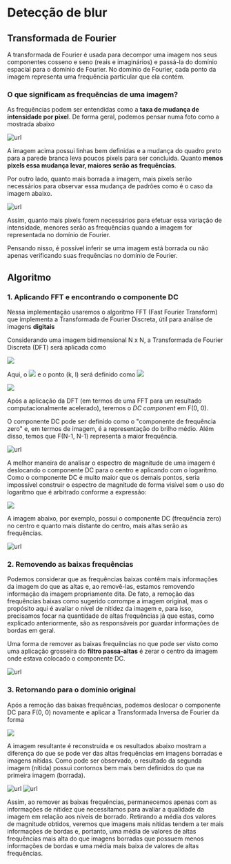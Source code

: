 # Detecção de blur

## Transformada de Fourier
A transformada de Fourier é usada para decompor uma imagem nos seus componentes cosseno e seno (reais e imaginários) e passá-la do domínio espacial para o domínio de Fourier. No domínio de Fourier, cada ponto da imagem representa uma frequência particular que ela contém. 

### O que significam as frequências de uma imagem?
As frequências podem ser entendidas como a **taxa de mudança de intensidade por pixel**. De forma geral, podemos pensar numa foto como a mostrada abaixo 

![url](docs/quadros1.png)

A imagem acima possui linhas bem definidas e a mudança do quadro preto para a parede branca leva poucos pixels para ser concluida. Quanto **menos pixels essa mudança levar, maiores serão as frequências**. 

Por outro lado, quanto mais borrada a imagem, mais pixels serão necessários para observar essa mudança de padrões como é o caso da imagem abaixo.

![url](docs/quadros2.png)

Assim, quanto mais pixels forem necessários para efetuar essa variação de intensidade, menores serão as frequências quando a imagem for representada no domínio de Fourier.

Pensando nisso, é possível inferir se uma imagem está borrada ou não apenas verificando suas frequências no domínio de Fourier.

## Algoritmo

### 1. Aplicando FFT e encontrando o componente DC
Nessa implementação usaremos o algoritmo FFT (Fast Fourier Transform) que implementa a Transformada de Fourier Discreta, útil para análise de imagens **digitais**

Considerando uma imagem bidimensional N x N, a Transformada de Fourier Discreta (DFT) será aplicada como

<img src="https://latex.codecogs.com/gif.latex?F(k, l) = \sum_{a=0}^{N-1} \sum_{b=0}^{N-1} f(a, b) e^{-j \omega (k, l)}"/> 

Aqui, o <img src="https://latex.codecogs.com/gif.latex?\omega = 2\pi"/> e o ponto (k, l) será definido como <img src="https://latex.codecogs.com/gif.latex?\frac{ka}{N} + \frac{lb}{N}"/>

<img src="https://latex.codecogs.com/gif.latex?F(k, l) = \sum_{a=0}^{N-1} \sum_{b=0}^{N-1} f(a, b) e^{-j 2 \pi (\frac{ka}{N} + \frac{lb}{N})}"/>

Após a aplicação da DFT (em termos de uma FFT para um resultado computacionalmente acelerado), teremos o *DC component* em F(0, 0). 

O componente DC pode ser definido como o "componente de frequência zero" e, em termos de imagem, é a representação do brilho médio. Além disso, temos que F(N-1, N-1) representa a maior frequência. 

![url](docs/magnitude_sem_shift.png)

A melhor maneira de analisar o espectro de magnitude de uma imagem é deslocando o componente DC para o centro e aplicando com o logarítmo. Como o componente DC é muito maior que os demais pontos, seria impossível construir o espectro de magnitude de forma visível sem o uso do logarítmo que é arbitrado conforme a expressão: 

<img src="https://latex.codecogs.com/gif.latex?M = 10 \cdot log(|f(k, l)|^2) = 20 \cdot log(|f(k, l)|)"/>

A imagem abaixo, por exemplo, possui o componente DC (frequência zero) no centro e quanto mais distante do centro, mais altas serão as frequências. 

![url](docs/magnitude_com_shift.png)

### 2. Removendo as baixas frequências

Podemos considerar que as frequências baixas contêm mais informações da imagem do que as altas e, ao removê-las, estamos removendo informação da imagem propriamente dita. De fato, a remoção das frequências baixas como sugerido corrompe a imagem original, mas o propósito aqui é avaliar o nível de nitidez da imagem e, para isso, precisamos focar na quantidade de altas frequências já que estas, como explicado anteriormente, são as responsáveis por guardar informações de bordas em geral.

Uma forma de remover as baixas frequências no que pode ser visto como uma aplicação grosseira do **filtro passa-altas** é zerar o centro da imagem onde estava colocado o componente DC.

![url](docs/zerar-frequencias.png)

### 3. Retornando para o domínio original

Após a remoção das baixas frequências, podemos deslocar o componente DC para F(0, 0) novamente e aplicar a Transformada Inversa de Fourier da forma 

<img src="https://latex.codecogs.com/gif.latex?f(a, b) = \frac{1}{N^2} \sum_{k=0}^{N-1} \sum_{l=0}^{N-1} F(k, l) e^{-j 2 \pi (\frac{ka}{N} + \frac{lb}{N})}"/> 

A imagem resultante é reconstruida e os resultados abaixo mostram a diferença do que se pode ver das altas frequências em imagens borradas e imagens nítidas. Como pode ser observado, o resultado da segunda imagem (nítida) possui contornos bem mais bem definidos do que na primeira imagem (borrada).

![url](docs/borrado_sem_baixa_frequencia.png)
![url](docs/nitido_sem_baixas_frequencias.png)

Assim, ao remover as baixas frequências, permanecemos apenas com as informações de nitidez que necessitamos para avaliar a qualidade da imagem em relação aos níveis de borrado. Retirando a média dos valores de magnitude obtidos, veremos que imagens mais nítidas tendem a ter mais informações de bordas e, portanto, uma média de valores de altas frequências mais alta do que imagens borradas que possuem menos informações de bordas e uma média mais baixa de valores de altas frequências.
